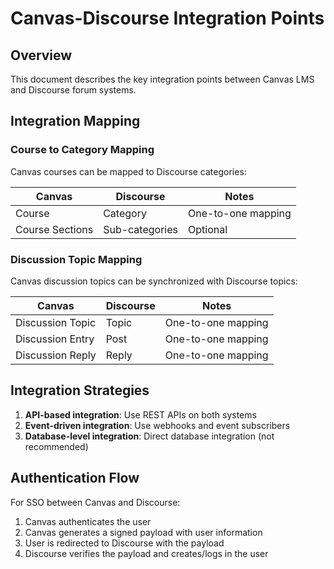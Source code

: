 # Canvas-Discourse Integration Points

## Overview

This document describes the key integration points between Canvas LMS and Discourse forum systems.

## Integration Mapping

### Course to Category Mapping

Canvas courses can be mapped to Discourse categories:

| Canvas | Discourse | Notes |
|--------|-----------|-------|
| Course | Category | One-to-one mapping |
| Course Sections | Sub-categories | Optional |

### Discussion Topic Mapping

Canvas discussion topics can be synchronized with Discourse topics:

| Canvas | Discourse | Notes |
|--------|-----------|-------|
| Discussion Topic | Topic | One-to-one mapping |
| Discussion Entry | Post | One-to-one mapping |
| Discussion Reply | Reply | One-to-one mapping |

## Integration Strategies

1. **API-based integration**: Use REST APIs on both systems
2. **Event-driven integration**: Use webhooks and event subscribers
3. **Database-level integration**: Direct database integration (not recommended)

## Authentication Flow

For SSO between Canvas and Discourse:

1. Canvas authenticates the user
2. Canvas generates a signed payload with user information
3. User is redirected to Discourse with the payload
4. Discourse verifies the payload and creates/logs in the user
